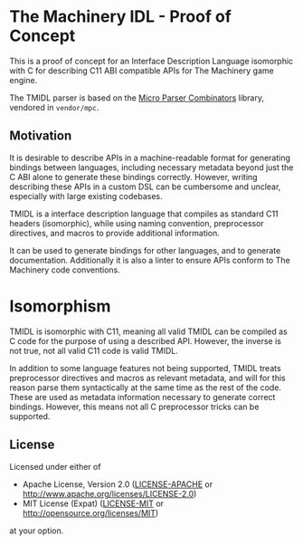 # The Machinery IDL - Proof of Concept

This is a proof of concept for an Interface Description Language isomorphic with C for describing
C11 ABI compatible APIs for The Machinery game engine.

The TMIDL parser is based on the [Micro Parser Combinators](https://github.com/orangeduck/mpc)
library, vendored in `vendor/mpc`.

## Motivation

It is desirable to describe APIs in a machine-readable format for generating bindings between
languages, including necessary metadata beyond just the C ABI alone to generate these bindings
correctly.
However, writing describing these APIs in a custom DSL can be cumbersome and unclear, especially
with large existing codebases.

TMIDL is a interface description language that compiles as standard C11 headers (isomorphic), while
using naming convention, preprocessor directives, and macros to provide additional information.

It can be used to generate bindings for other languages, and to generate documentation.
Additionally it is also a linter to ensure APIs conform to The Machinery code conventions.

# Isomorphism

TMIDL is isomorphic with C11, meaning all valid TMIDL can be compiled as C code for the purpose of
using a described API.
However, the inverse is not true, not all valid C11 code is valid TMIDL.

In addition to some language features not being supported, TMIDL treats preprocessor directives and
macros as relevant metadata, and will for this reason parse them syntactically at the same time as
the rest of the code.
These are used as metadata information necessary to generate correct bindings.
However, this means not all C preprocessor tricks can be supported.

## License

Licensed under either of

- Apache License, Version 2.0 ([LICENSE-APACHE](LICENSE-APACHE) or http://www.apache.org/licenses/LICENSE-2.0)
- MIT License (Expat) ([LICENSE-MIT](LICENSE-MIT) or http://opensource.org/licenses/MIT)

at your option.
